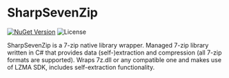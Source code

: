 # SharpSevenZip

[![NuGet Version](https://buildstats.info/nuget/SharpSevenZip)](https://www.nuget.org/packages/SharpSevenZip)
![License](https://img.shields.io/github/license/JeremyAnsel/SharpSevenZip)

SharpSevenZip is a 7-zip native library wrapper. Managed 7-zip library written in C# that provides data (self-)extraction and compression (all 7-zip formats are supported). Wraps 7z.dll or any compatible one and makes use of LZMA SDK, includes self-extraction functionality.
